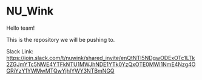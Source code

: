 # NU_Wink
Hello team!

This is the repository we will be pushing to.

Slack Link: https://join.slack.com/t/nuwink/shared_invite/enQtNTI5NDgwODExOTc1LTk2ZGJmYTc5NWE4YTFkNTU1MWJhNDE1YTk0YzQxOTE0MWI1NmE4Nzg4OGRiYzY1YWMwMTQwYjhlYWY3NTBmNGQ

